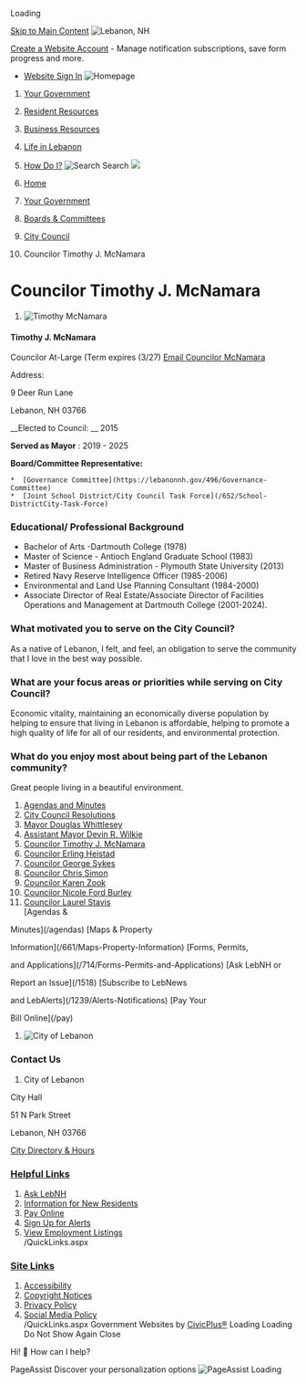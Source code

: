  

Loading

  [Skip to Main Content](#cc0c438c27-1067-4c0c-847d-a6ecf1d336f3)   ![Lebanon, NH](https://www.lebanonnh.gov/ImageRepository/Document?documentID=11893)  

 [Create a Website Account](/MyAccount/ProfileCreate)  - Manage notification subscriptions, save form progress and more.    

 *  [Website Sign In](/MyAccount) 
  ![Homepage](https://www.lebanonnh.gov/ImageRepository/Document?documentID=12264)  

 1.  [Your Government](/27/Your-Government) 
 1.  [Resident Resources](/101/Resident-Resources) 
 1.  [Business Resources](/35/Business-Resources) 
 1.  [Life in Lebanon](/31/Life-in-Lebanon) 
 1.  [How Do I?](/9/How-Do-I) 
  ![Search](https://www.lebanonnh.gov/ImageRepository/Document?documentID=11895) Search  ![](https://www.lebanonnh.gov/ImageRepository/Document?documentID=12744)  

 1.  [Home](/) 
 1.  [Your Government](/27/Your-Government) 
 1.  [Boards & Committees](/245/Boards-Committees) 
 1.  [City Council](/337/City-Council) 
 1. Councilor Timothy J. McNamara

# Councilor Timothy J. McNamara

 1.  ![Timothy McNamara](https://www.lebanonnh.gov/ImageRepository/Document?documentID=1724)    

#### Timothy J. McNamara   

 Councilor At-Large (Term expires (3/27)  [Email Councilor McNamara](mailto:tim.mcnamara@lebanonnh.gov)     

Address:    

 9 Deer Run Lane    

 Lebanon, NH 03766   

 __Elected to Council: __ 2015   

 __Served as Mayor__ : 2019 - 2025   

 __Board/Committee Representative:__    

    *  [Governance Committee](https://lebanonnh.gov/496/Governance-Committee) 
    *  [Joint School District/City Council Task Force](/652/School-DistrictCity-Task-Force)     

### Educational/ Professional Background

 * Bachelor of Arts -Dartmouth College (1978)
 * Master of Science - Antioch England Graduate School (1983)
 * Master of Business Administration - Plymouth State University (2013)
 * Retired Navy Reserve Intelligence Officer (1985-2006)
 * Environmental and Land Use Planning Consultant (1984-2000)
 * Associate Director of Real Estate/Associate Director of Facilities Operations and Management at Dartmouth College (2001-2024).

###  What motivated you to serve on the City Council? 

As a native of Lebanon, I felt, and feel, an obligation to serve the community that I love in the best way possible.

###  What are your focus areas or priorities while serving on City Council? 

Economic vitality, maintaining an economically diverse population by helping to ensure that living in Lebanon is affordable, helping to promote a high quality of life for all of our residents, and environmental protection.

### What do you enjoy most about being part of the Lebanon community?

Great people living in a beautiful environment. 

 1.   [Agendas and Minutes](https://lebanonnh.portal.civicclerk.com/?category_id=26)  
 1.   [City Council Resolutions](/1836/City-Council-Resolutions)  
 1.   [Mayor Douglas Whittlesey](/1484/Mayor-Douglas-Whittlesey)  
 1.   [Assistant Mayor Devin R. Wilkie](/1483/Assistant-Mayor-Devin-R-Wilkie)  
 1.   [Councilor Timothy J. McNamara](/847/Councilor-Timothy-J-McNamara)  
 1.   [Councilor Erling Heistad](/850/Councilor-Erling-Heistad)  
 1.   [Councilor George Sykes](/1017/Councilor-George-Sykes)  
 1.   [Councilor Chris Simon](/844/Councilor-Chris-Simon)  
 1.   [Councilor Karen Zook](/1178/Councilor-Karen-Zook)  
 1.   [Councilor Nicole Ford Burley](/1855/Councilor-Nicole-Ford-Burley)  
 1.   [Councilor Laurel Stavis](/1856/Councilor-Laurel-Stavis)  
  [Agendas &

Minutes](/agendas)   [Maps & Property

Information](/661/Maps-Property-Information)   [Forms, Permits,

and Applications](/714/Forms-Permits-and-Applications)   [Ask LebNH or

Report an Issue](/1518)   [Subscribe to LebNews

and LebAlerts](/1239/Alerts-Notifications)   [Pay Your

Bill Online](/pay)  

 1.   ![City of Lebanon](https://www.lebanonnh.gov/ImageRepository/Document?documentID=11897)  

### Contact Us

 1.  City of Lebanon    

 City Hall    

 51 N Park Street    

 Lebanon, NH 03766    

  [City Directory & Hours](/directory.aspx)  

###  [Helpful Links](/QuickLinks.aspx?CID=31) 

 1.  [Ask LebNH](/ask)  
 1.  [Information for New Residents](/615/New-Residents-to-Lebanon)  
 1.  [Pay Online](/732)  
 1.  [Sign Up for Alerts](/subscribe)  
 1.  [View Employment Listings](/jobs.aspx)  
 /QuickLinks.aspx 

###  [Site Links](/QuickLinks.aspx?CID=32) 

 1.  [Accessibility](/Accessibility)  
 1.  [Copyright Notices](/site/copyright)  
 1.  [Privacy Policy](/privacy)  
 1.  [Social Media Policy](https://view.publitas.com/city-of-lebanon/socialmediapolicy)  
 /QuickLinks.aspx Government Websites by [CivicPlus®](https://connect.civicplus.com/referral)  Loading Loading Do Not Show Again Close 

Hi! 👋 How can I help?

 PageAssist Discover your personalization options  ![PageAssist Loading](https://cdn.monsido.com/page-assist/v2/assets/img/default-spinner.png)  